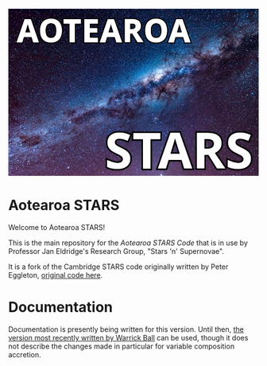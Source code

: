 ![ASTARS Logo](AotearoaSTARS.png)

Aotearoa STARS
==============

Welcome to Aotearoa STARS!

This is the main repository for the *Aotearoa STARS Code* that is in use by Professor Jan Eldridge's Research Group, "Stars 'n' Supernovae".

It is a fork of the Cambridge STARS code originally written by Peter Eggleton, [original code here](https://people.ast.cam.ac.uk/~stars/#download).

# Documentation

Documentation is presently being written for this version. Until then, [the version most recently written by Warrick Ball](https://people.ast.cam.ac.uk/~stars/doc/stars.pdf) can be used, though it does not describe the changes made in particular for variable composition accretion.